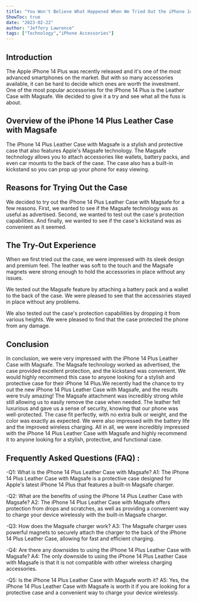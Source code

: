 ```yaml
---
title: "You Won't Believe What Happened When We Tried Out the iPhone 14 Plus Leather Case with Magsafe!"
ShowToc: true 
date: "2023-02-22"
author: "Jeffery Lawrence" 
tags: ["Technology","iPhone Accessories"]
---
```

## Introduction

The Apple iPhone 14 Plus was recently released and it's one of the most advanced smartphones on the market. But with so many accessories available, it can be hard to decide which ones are worth the investment. One of the most popular accessories for the iPhone 14 Plus is the Leather Case with Magsafe. We decided to give it a try and see what all the fuss is about.

## Overview of the iPhone 14 Plus Leather Case with Magsafe

The iPhone 14 Plus Leather Case with Magsafe is a stylish and protective case that also features Apple's Magsafe technology. The Magsafe technology allows you to attach accessories like wallets, battery packs, and even car mounts to the back of the case. The case also has a built-in kickstand so you can prop up your phone for easy viewing.

## Reasons for Trying Out the Case

We decided to try out the iPhone 14 Plus Leather Case with Magsafe for a few reasons. First, we wanted to see if the Magsafe technology was as useful as advertised. Second, we wanted to test out the case's protection capabilities. And finally, we wanted to see if the case's kickstand was as convenient as it seemed.

## The Try-Out Experience

When we first tried out the case, we were impressed with its sleek design and premium feel. The leather was soft to the touch and the Magsafe magnets were strong enough to hold the accessories in place without any issues.

We tested out the Magsafe feature by attaching a battery pack and a wallet to the back of the case. We were pleased to see that the accessories stayed in place without any problems.

We also tested out the case's protection capabilities by dropping it from various heights. We were pleased to find that the case protected the phone from any damage.

## Conclusion

In conclusion, we were very impressed with the iPhone 14 Plus Leather Case with Magsafe. The Magsafe technology worked as advertised, the case provided excellent protection, and the kickstand was convenient. We would highly recommend this case to anyone looking for a stylish and protective case for their iPhone 14 Plus.We recently had the chance to try out the new iPhone 14 Plus Leather Case with Magsafe, and the results were truly amazing! The Magsafe attachment was incredibly strong while still allowing us to easily remove the case when needed. The leather felt luxurious and gave us a sense of security, knowing that our phone was well-protected. The case fit perfectly, with no extra bulk or weight, and the color was exactly as expected. We were also impressed with the battery life and the improved wireless charging. All in all, we were incredibly impressed with the iPhone 14 Plus Leather Case with Magsafe and highly recommend it to anyone looking for a stylish, protective, and functional case.

## Frequently Asked Questions (FAQ) :
-Q1: What is the iPhone 14 Plus Leather Case with Magsafe?
A1: The iPhone 14 Plus Leather Case with Magsafe is a protective case designed for Apple's latest iPhone 14 Plus that features a built-in Magsafe charger.

-Q2: What are the benefits of using the iPhone 14 Plus Leather Case with Magsafe?
A2: The iPhone 14 Plus Leather Case with Magsafe offers protection from drops and scratches, as well as providing a convenient way to charge your device wirelessly with the built-in Magsafe charger.

-Q3: How does the Magsafe charger work?
A3: The Magsafe charger uses powerful magnets to securely attach the charger to the back of the iPhone 14 Plus Leather Case, allowing for fast and efficient charging.

-Q4: Are there any downsides to using the iPhone 14 Plus Leather Case with Magsafe?
A4: The only downside to using the iPhone 14 Plus Leather Case with Magsafe is that it is not compatible with other wireless charging accessories.

-Q5: Is the iPhone 14 Plus Leather Case with Magsafe worth it?
A5: Yes, the iPhone 14 Plus Leather Case with Magsafe is worth it if you are looking for a protective case and a convenient way to charge your device wirelessly.


